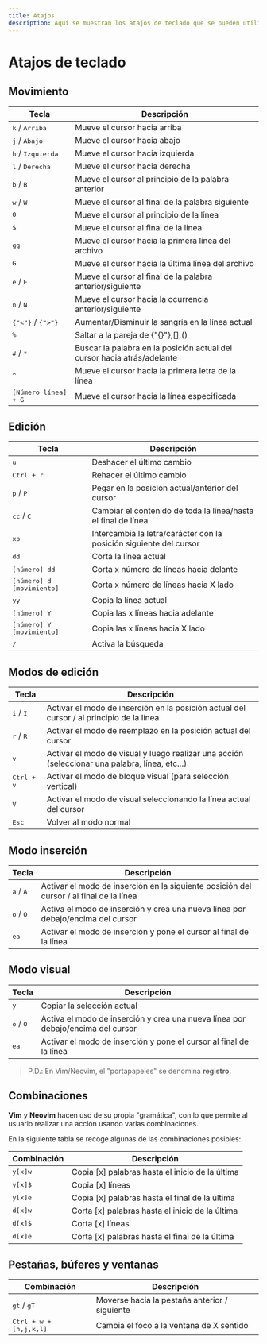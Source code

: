 ```yaml
---
title: Atajos
description: Aquí se muestran los atajos de teclado que se pueden utilizar en el editor de texto.
---
```


# Atajos de teclado
## Movimiento

<table id="tabla">
    <thead>
        <tr>
            <th>Tecla</th>
            <th>Descripción</th>
        </tr>
    </thead>
    <tbody>
        <tr>
            <td><kbd>k</kbd> / <kbd>Arriba</kbd></td>
            <td>Mueve el cursor hacia arriba</td>
        </tr>
        <tr>
            <td><kbd>j</kbd> / <kbd>Abajo</kbd></td>
            <td>Mueve el cursor hacia abajo</td>
        </tr>
        <tr>
            <td><kbd>h</kbd> / <kbd>Izquierda</kbd></td>
            <td>Mueve el cursor hacia izquierda</td>
        </tr>
        <tr>
            <td><kbd>l</kbd> / <kbd>Derecha</kbd></td>
            <td>Mueve el cursor hacia derecha</td>
        </tr>
        <tr>
            <td><kbd>b</kbd> / <kbd>B</kbd></td>
            <td>Mueve el cursor al principio de la palabra anterior</td>
        </tr>
        <tr>
            <td><kbd>w</kbd> / <kbd>W</kbd></td>
            <td>Mueve el cursor al final de la palabra siguiente</td>
        </tr>
        <tr>
            <td><kbd>0</kbd></td>
            <td>Mueve el cursor al principio de la línea</td>
        </tr>
        <tr>
            <td><kbd>$</kbd></td>
            <td>Mueve el cursor al final de la línea</td>
        </tr>
        <tr>
            <td><kbd>gg</kbd></td>
            <td>Mueve el cursor hacia la primera línea del archivo</td>
        </tr>
        <tr>
            <td><kbd>G</kbd></td>
            <td>Mueve el cursor hacia la última línea del archivo</td>
        </tr>
        <tr>
            <td><kbd>e</kbd> / <kbd>E</kbd></td>
            <td
                >Mueve el cursor al final de la palabra
                anterior/siguiente</td
            >
        </tr>
        <tr>
            <td><kbd>n</kbd> / <kbd>N</kbd></td>
            <td
                >Mueve el cursor hacia la ocurrencia anterior/siguiente</td
            >
        </tr>
        <tr>
            <td><kbd>{"<"}</kbd> / <kbd>{">"}</kbd></td>
            <td>Aumentar/Disminuir la sangría en la línea actual</td>
        </tr>
        <tr>
            <td><kbd>%</kbd></td>
            <td>Saltar a la pareja de {"{}"},[],()</td>
        </tr>
        <tr>
            <td><kbd>#</kbd> / <kbd>*</kbd></td>
            <td
                >Buscar la palabra en la posición actual del cursor
                hacia atrás/adelante</td
            >
        </tr>
        <tr>
            <td><kbd>^</kbd></td>
            <td>Mueve el cursor hacia la primera letra de la línea</td>
        </tr>
        <tr>
            <td><kbd>[Número línea] + G</kbd></td>
            <td>Mueve el cursor hacia la línea especificada</td>
        </tr>
    </tbody>
</table>

## Edición
<table id="tabla">
    <thead>
        <tr>
            <th>Tecla</th>
            <th>Descripción</th>
        </tr>
    </thead>
    <tbody>
        <tr>
            <td><kbd>u</kbd></td>
            <td>Deshacer el último cambio</td>
        </tr>
        <tr>
            <td><kbd>Ctrl + r</kbd></td>
            <td>Rehacer el último cambio</td>
        </tr>
        <tr>
            <td><kbd>p</kbd> / <kbd>P</kbd></td>
            <td>Pegar en la posición actual/anterior del cursor</td>
        </tr>
        <tr>
            <td><kbd>cc</kbd> / <kbd>C</kbd></td>
            <td
                >Cambiar el contenido de toda la línea/hasta el final de
                línea</td
            >
        </tr>
        <tr>
            <td><kbd>xp</kbd></td>
            <td
                >Intercambia la letra/carácter con la posición siguiente
                del cursor</td
            >
        </tr>
        <tr>
            <td><kbd>dd</kbd></td>
            <td>Corta la línea actual</td>
        </tr>
        <tr>
            <td><kbd>[número] dd</kbd></td>
            <td>Corta x número de líneas hacia delante</td>
        </tr>
        <tr>
            <td><kbd>[número] d [movimiento]</kbd></td>
            <td>Corta x número de líneas hacia X lado</td>
        </tr>
        <tr>
            <td><kbd>yy</kbd></td>
            <td>Copia la línea actual</td>
        </tr>
        <tr>
            <td><kbd>[número] Y</kbd></td>
            <td>Copia las x líneas hacia adelante</td>
        </tr>
        <tr>
            <td><kbd>[número] Y [movimiento]</kbd></td>
            <td>Copia las x líneas hacia X lado</td>
        </tr>
        <tr>
            <td><kbd>/</kbd></td>
            <td>Activa la búsqueda</td>
        </tr>
    </tbody>
</table>

## Modos de edición
<table id="tabla">
    <thead>
        <tr>
            <th>Tecla</th>
            <th>Descripción</th>
        </tr>
    </thead>
    <tbody>
        <tr>
            <td><kbd>i</kbd> / <kbd>I</kbd></td>
            <td
                >Activar el modo de inserción en la posición actual del
                cursor / al principio de la línea</td
            >
        </tr>
        <tr>
            <td><kbd>r</kbd> / <kbd>R</kbd></td>
            <td
                >Activar el modo de reemplazo en la posición actual del
                cursor</td
            >
        </tr>
        <tr>
            <td><kbd>v</kbd></td>
            <td
                >Activar el modo de visual y luego realizar una acción
                (seleccionar una palabra, línea, etc...)</td
            >
        </tr>
        <tr>
            <td><kbd>Ctrl + v</kbd></td>
            <td
                >Activar el modo de bloque visual (para selección
                vertical)</td
            >
        </tr>
        <tr>
            <td><kbd>V</kbd></td>
            <td
                >Activar el modo de visual seleccionando la línea actual
                del cursor</td
            >
        </tr>
        <tr>
            <td><kbd>Esc</kbd></td>
            <td>Volver al modo normal</td>
        </tr>
    </tbody>
</table>

<h2>Modo inserción</h2>
<table id="tabla">
    <thead>
        <tr>
            <th>Tecla</th>
            <th>Descripción</th>
        </tr>
    </thead>
    <tbody>
        <tr>
            <td><kbd>a</kbd> / <kbd>A</kbd></td>
            <td
                >Activar el modo de inserción en la siguiente posición
                del cursor / al final de la línea</td
            >
        </tr>
        <tr>
            <td><kbd>o</kbd> / <kbd>O</kbd></td>
            <td
                >Activa el modo de inserción y crea una nueva línea por
                debajo/encima del cursor</td
            >
        </tr>
        <tr>
            <td><kbd>ea</kbd></td>
            <td
                >Activar el modo de inserción y pone el cursor al final
                de la línea</td
            >
        </tr>
    </tbody>
</table>

<h2>Modo visual</h2>
<table id="tabla">
    <thead>
        <tr>
            <th>Tecla</th>
            <th>Descripción</th>
        </tr>
    </thead>
    <tbody>
        <tr>
            <td><kbd>y</kbd></td>
            <td>Copiar la selección actual</td>
        </tr>
        <tr>
            <td><kbd>o</kbd> / <kbd>O</kbd></td>
            <td
                >Activa el modo de inserción y crea una nueva línea por
                debajo/encima del cursor</td
            >
        </tr>
        <tr>
            <td><kbd>ea</kbd></td>
            <td
                >Activar el modo de inserción y pone el cursor al final
                de la línea</td
            >
        </tr>
    </tbody>
</table>

<blockquote>
    <p>
        P.D.: En Vim/Neovim, el "portapapeles" se denomina <b
            >registro</b
        >.
    </p>
</blockquote>

<h2>Combinaciones</h2>

<p>
    <b>Vim</b> y <b>Neovim</b> hacen uso de su propia "gramática", con
    lo que permite al usuario realizar una acción usando varias
    combinaciones.
</p>

 En la siguiente tabla se recoge algunas de las combinaciones posibles:

<table id="tabla">
    <thead>
        <tr>
            <th>Combinación</th>
            <th>Descripción</th>
        </tr>
    </thead>
    <tbody>
        <tr>
            <td><kbd>y</kbd><kbd>[x]</kbd><kbd>w</kbd></td>
            <td>Copia [x] palabras hasta el inicio de la última</td>
        </tr>
        <tr>
            <td><kbd>y</kbd><kbd>[x]</kbd><kbd>$</kbd></td>
            <td>Copia [x] líneas</td>
        </tr>
        <tr>
            <td><kbd>y</kbd><kbd>[x]</kbd><kbd>e</kbd></td>
            <td>Copia [x] palabras hasta el final de la última</td>
        </tr>
        <tr>
            <td><kbd>d</kbd><kbd>[x]</kbd><kbd>w</kbd></td>
            <td>Corta [x] palabras hasta el inicio de la última</td>
        </tr>
        <tr>
            <td><kbd>d</kbd><kbd>[x]</kbd><kbd>$</kbd></td>
            <td>Corta [x] líneas</td>
        </tr>
        <tr>
            <td><kbd>d</kbd><kbd>[x]</kbd><kbd>e</kbd></td>
            <td>Corta [x] palabras hasta el final de la última</td>
        </tr>
    </tbody>
</table>

<h2>Pestañas, búferes y ventanas</h2>
<table id="tabla">
    <thead>
        <tr>
            <th>Combinación</th>
            <th>Descripción</th>
        </tr>
    </thead>
    <tbody>
        <tr>
            <td><kbd>gt</kbd> / <kbd>gT</kbd></td>
            <td>Moverse hacia la pestaña anterior / siguiente</td>
        </tr>
        <tr>
            <td><kbd>Ctrl + w + [h,j,k,l]</kbd></td>
            <td>Cambia el foco a la ventana de X sentido</td>
        </tr>
    </tbody>
</table>

